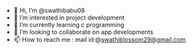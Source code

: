 - 👋 Hi, I’m @swathibabu08
- 👀 I’m interested in project development
- 🌱 I’m currently learning c programming
- 💞️ I’m looking to collaborate on app developments 
- 📫 How to reach me : mail id:@swathiblossom29@gmail.com

<!---
swathibabu08/swathibabu08 is a ✨ special ✨ repository because its `README.md` (this file) appears on your GitHub profile.
You can click the Preview link to take a look at your changes.
--->
